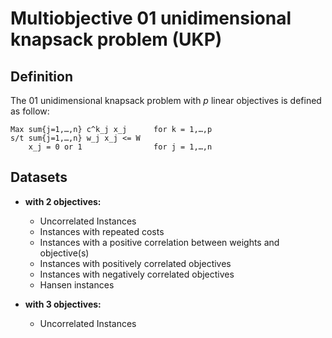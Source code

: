 # Multiobjective 01 unidimensional knapsack problem (UKP)
	
## Definition

The 01 unidimensional knapsack problem with $`p`$ linear objectives is defined as follow:

    Max sum{j=1,…,n} c^k_j x_j      for k = 1,…,p
    s/t sum{j=1,…,n} w_j x_j <= W
        x_j = 0 or 1                for j = 1,…,n
        
## Datasets 

+ **with 2 objectives:**

    - Uncorrelated Instances                                                    
    - Instances with repeated costs                                            
    - Instances with a positive correlation between weights and objective(s)   
    - Instances with positively correlated objectives                          
    - Instances with negatively correlated objectives                           
    - Hansen instances                                                         


+ **with 3 objectives:**

    - Uncorrelated Instances                                                   


